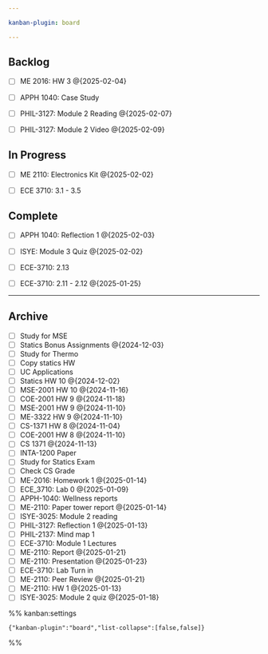 ```yaml
---

kanban-plugin: board

---
```


## Backlog

- [ ] ME 2016: HW 3 @{2025-02-04}
- [ ] APPH 1040: Case Study
- [ ] PHIL-3127: Module 2 Reading @{2025-02-07}
- [ ] PHIL-3127: Module 2 Video @{2025-02-09}


## In Progress

- [ ] ME 2110: Electronics Kit @{2025-02-02}
- [ ] ECE 3710: 3.1 - 3.5


## Complete

- [ ] APPH 1040: Reflection 1 @{2025-02-03}
- [ ] ISYE: Module 3 Quiz @{2025-02-02}
- [ ] ECE-3710: 2.13
- [ ] ECE-3710: 2.11 - 2.12 @{2025-01-25}


***

## Archive

- [ ] Study for MSE
- [ ] Statics Bonus Assignments @{2024-12-03}
- [ ] Study for Thermo
- [ ] Copy statics HW
- [ ] UC Applications
- [ ] Statics HW 10 @{2024-12-02}
- [ ] MSE-2001 HW 10 @{2024-11-16}
- [ ] COE-2001 HW 9 @{2024-11-18}
- [ ] MSE-2001 HW 9 @{2024-11-10}
- [ ] ME-3322 HW 9 @{2024-11-10}
- [ ] CS-1371 HW 8 @{2024-11-04}
- [ ] COE-2001 HW 8 @{2024-11-10}
- [ ] CS 1371 @{2024-11-13}
- [ ] INTA-1200 Paper
- [ ] Study for Statics Exam
- [ ] Check CS Grade
- [ ] ME-2016: Homework 1 @{2025-01-14}
- [ ] ECE_3710: Lab 0 @{2025-01-09}
- [ ] APPH-1040: Wellness reports
- [ ] ME-2110: Paper tower report @{2025-01-14}
- [ ] ISYE-3025: Module 2 reading
- [ ] PHIL-3127: Reflection 1 @{2025-01-13}
- [ ] PHIL-2137: Mind map 1
- [ ] ECE-3710: Module 1 Lectures
- [ ] ME-2110: Report @{2025-01-21}
- [ ] ME-2110: Presentation @{2025-01-23}
- [ ] ECE-3710: Lab Turn in
- [ ] ME-2110: Peer Review @{2025-01-21}
- [ ] ME-2110: HW 1 @{2025-01-13}
- [ ] ISYE-3025: Module 2 quiz @{2025-01-18}

%% kanban:settings
```
{"kanban-plugin":"board","list-collapse":[false,false]}
```
%%